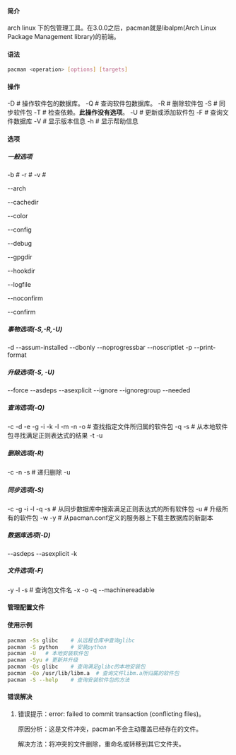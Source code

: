 #### 简介

arch linux 下的包管理工具。在3.0.0之后，pacman就是libalpm(Arch Linux Package Management library)的前端。

#### 语法

```bash
pacman <operation> [options] [targets]
```

####  操作
-D	# 操作软件包的数据库。
-Q 	# 查询软件包数据库。
-R	# 删除软件包
-S	# 同步软件包
-T	# 检查依赖。**此操作没有选项**。
-U	# 更新或添加软件包
-F	# 查询文件数据库
-V	# 显示版本信息
-h	# 显示帮助信息

#### 选项

##### 一般选项

-b 	#
-r	#
-v	#

--arch

--cachedir

--color

--config

--debug

--gpgdir

--hookdir

--logfile

--noconfirm

--confirm

##### 事物选项(-S,-R,-U)
-d
--assum-installed
--dbonly
--noprogressbar
--noscriptlet
-p
--print-format
##### 升级选项(-S, -U)
--force
--asdeps
--asexplicit
--ignore
--ignoregroup
--needed
##### 查询选项(-Q)
-c
-d
-e
-g
-i
-k
-l
-m
-n
-o	# 查找指定文件所归属的软件包
-q
-s	# 从本地软件包寻找满足正则表达式的结果
-t
-u
##### 删除选项(-R)
-c
-n
-s	# 递归删除
-u
##### 同步选项(-S)
-c
-g
-i
-l
-q
-s	# 从同步数据库中搜索满足正则表达式的所有软件包
-u	# 升级所有的软件包
-w
-y	# 从pacman.conf定义的服务器上下载主数据库的新副本
##### 数据库选项(-D)
--asdeps
--asexplicit
-k
##### 文件选项(-F)
-y
-l
-s	# 查询包文件名
-x
-o
-q
--machinereadable
#### 管理配置文件


#### 使用示例

```bash
pacman -Ss glibc 	# 从远程仓库中查询glibc
pacman -S python	# 安装python
pacman -U	# 本地安装软件包
pacman -Syu	# 更新并升级
pacman -Qs glibc	# 查询满足glibc的本地安装包
pacman -Qo /usr/lib/libm.a	# 查询文件libm.a所归属的软件包
pacman -S --help	# 查询安装软件包的方法
```

#### 错误解决

1. 错误提示：error: failed to commit transaction (conflicting files)。

   原因分析：这是文件冲突，pacman不会主动覆盖已经存在的文件。

   解决方法：将冲突的文件删除，重命名或转移到其它文件夹。

